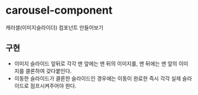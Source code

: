 # carousel-component

캐러셀(이미지슬라이더) 컴포넌트 만들어보기

## 구현

- 이미지 슬라이드 앞뒤로 각각 맨 앞에는 맨 뒤의 이미지를, 맨 뒤에는 맨 앞의 이미지를 클론하여 갖다붙인다.
- 이동한 슬라이드가 클론한 슬라이드인 경우에는 이동이 완료한 즉시 각각 실제 슬라이드로 점프시켜주어야 한다.
